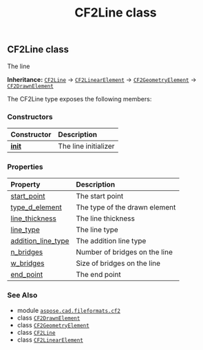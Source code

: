 ﻿---
title: CF2Line class
second_title: Aspose.CAD for Python via .NET API References
description: 
type: docs
weight: 50
url: /python-net/aspose.cad.fileformats.cf2/cf2line/
is_root: false
---

## CF2Line class

The line



**Inheritance:** [`CF2Line`](/cad/python-net/aspose.cad.fileformats.cf2/cf2line) → 
[`CF2LinearElement`](/cad/python-net/aspose.cad.fileformats.cf2/cf2linearelement) → 
[`CF2GeometryElement`](/cad/python-net/aspose.cad.fileformats.cf2/cf2geometryelement) → 
[`CF2DrawnElement`](/cad/python-net/aspose.cad.fileformats.cf2/cf2drawnelement)



The CF2Line type exposes the following members:

### Constructors
| Constructor | Description |
| :- | :- |
| [__init__](/cad/python-net/aspose.cad.fileformats.cf2/cf2line/__init__/#) | The line initializer |


### Properties
| Property | Description |
| :- | :- |
| [start_point](/cad/python-net/aspose.cad.fileformats.cf2/cf2line/start_point) | The start point |
| [type_d_element](/cad/python-net/aspose.cad.fileformats.cf2/cf2line/type_d_element) | The type of the drawn element |
| [line_thickness](/cad/python-net/aspose.cad.fileformats.cf2/cf2line/line_thickness) | The line thickness |
| [line_type](/cad/python-net/aspose.cad.fileformats.cf2/cf2line/line_type) | The line type |
| [addition_line_type](/cad/python-net/aspose.cad.fileformats.cf2/cf2line/addition_line_type) | The addition line type |
| [n_bridges](/cad/python-net/aspose.cad.fileformats.cf2/cf2line/n_bridges) | Number of bridges on the line |
| [w_bridges](/cad/python-net/aspose.cad.fileformats.cf2/cf2line/w_bridges) | Size of bridges on the line |
| [end_point](/cad/python-net/aspose.cad.fileformats.cf2/cf2line/end_point) | The end point |



### See Also
* module [`aspose.cad.fileformats.cf2`](..)
* class [`CF2DrawnElement`](/cad/python-net/aspose.cad.fileformats.cf2/cf2drawnelement)
* class [`CF2GeometryElement`](/cad/python-net/aspose.cad.fileformats.cf2/cf2geometryelement)
* class [`CF2Line`](/cad/python-net/aspose.cad.fileformats.cf2/cf2line)
* class [`CF2LinearElement`](/cad/python-net/aspose.cad.fileformats.cf2/cf2linearelement)
